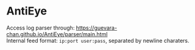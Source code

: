 # AntiEye
Access log parser through: https://guevara-chan.github.io/AntiEye/parser/main.html  
Internal feed format: `ip:port user:pass`, separated by newline charaters.
